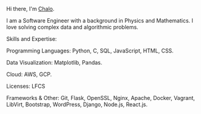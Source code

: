 Hi there, I'm [Chalo](https://www.linkedin.com/in/emmanuel-musyoka-chalo-211336183?lipi=urn%3Ali%3Apage%3Ad_flagship3_profile_view_base_contact_details%3BpxhCAK%2F%2FRDKxcYdy8E0GWw%3D%3D "LinkedIn").

I am a Software Engineer with a background in Physics and Mathematics. I love solving complex data and algorithmic problems.

Skills and Expertise:

Programming Languages: Python, C, SQL, JavaScript, HTML, CSS.

Data Visualization: Matplotlib, Pandas.

Cloud: AWS, GCP.

Licenses: LFCS

Frameworks & Other: Git, Flask, OpenSSL, Nginx, Apache, Docker, Vagrant, LibVirt, Bootstrap, WordPress, Django, Node.js, React.js.
